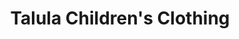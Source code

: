 ---
title: "Talula Children's Clothing"
url: /darlington/talula-childrens-clothing/
shop: clothes
---